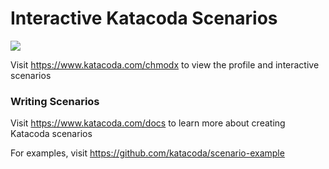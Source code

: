 # Interactive Katacoda Scenarios

[![](http://shields.katacoda.com/katacoda/chmodx/count.svg)](https://www.katacoda.com/chmodx "Get your profile on Katacoda.com")

Visit https://www.katacoda.com/chmodx to view the profile and interactive scenarios

### Writing Scenarios
Visit https://www.katacoda.com/docs to learn more about creating Katacoda scenarios

For examples, visit https://github.com/katacoda/scenario-example
